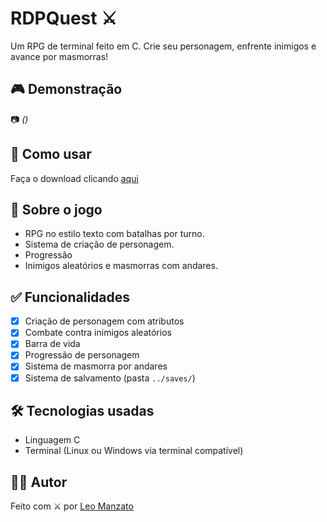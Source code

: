 # RDPQuest ⚔️

Um RPG de terminal feito em C. Crie seu personagem, enfrente inimigos e avance por masmorras!

## 🎮 Demonstração

📷 *()*

## 🚀 Como usar

Faça o download clicando [aqui](https://github.com/leomzto/RDPQuest/releases/download/v0.2/RDPQuest_Installer.exe)

## 🧠 Sobre o jogo

- RPG no estilo texto com batalhas por turno.
- Sistema de criação de personagem.
- Progressão
- Inimigos aleatórios e masmorras com andares.

## ✅ Funcionalidades

- [x] Criação de personagem com atributos
- [x] Combate contra inimigos aleatórios
- [x] Barra de vida
- [x] Progressão de personagem
- [x] Sistema de masmorra por andares
- [x] Sistema de salvamento (pasta `../saves/`)

## 🛠 Tecnologias usadas

- Linguagem C
- Terminal (Linux ou Windows via terminal compatível)

## 👨‍💻 Autor

Feito com ⚔️ por [Leo Manzato](https://github.com/leomzto)
